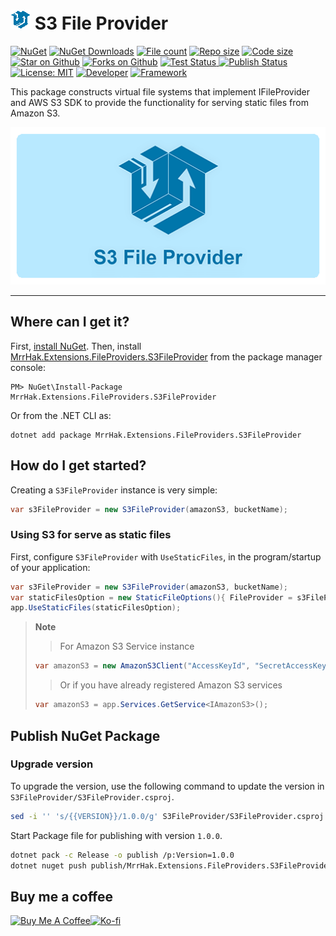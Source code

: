 ![S3 File Provider](https://raw.githubusercontent.com/mrrhak/s3_file_provider/master/icon-small.png) S3 File Provider
======================

[![NuGet](http://img.shields.io/nuget/vpre/MrrHak.Extensions.FileProviders.S3FileProvider.svg?label=NuGet&logo=nuget)](https://www.nuget.org/packages/MrrHak.Extensions.FileProviders.S3FileProvider)
[![NuGet Downloads](https://img.shields.io/nuget/dt/MrrHak.Extensions.FileProviders.S3FileProvider?style=flat&logo=docusign&label=Downloads&link=https%3A%2F%2Fwww.nuget.org%2Fstats%2Fpackages%2FMrrHak.Extensions.FileProviders.S3FileProvider)](https://www.nuget.org/stats/packages/MrrHak.Extensions.FileProviders.S3FileProvider?groupby=Version)
[![File count](https://img.shields.io/github/directory-file-count/mrrhak/s3_file_provider?type=file&style=flat&logo=onlyoffice&label=Files&link=https%3A%2F%2Fgithub.com%2Fmrrhak%2Fs3_file_provider)](https://github.com/mrrhak/s3_file_provider)
[![Repo size](https://img.shields.io/github/repo-size/mrrhak/s3_file_provider?style=flat&logo=github&label=Repo%20size&link=https%3A%2F%2Fgithub.com%2Fmrrhak%2Fs3_file_provider)](https://github.com/mrrhak/s3_file_provider)
[![Code size](https://img.shields.io/github/languages/code-size/mrrhak/s3_file_provider?logo=csharp&color=blue&label=Code%20size)](https://github.com/mrrhak/s3_file_provider)
[![Star on Github](https://img.shields.io/github/stars/mrrhak/s3_file_provider.svg?style=flat&logo=github&colorB=deeppink&label=Stars)](https://github.com/mrrhak/s3_file_provider)
[![Forks on Github](https://img.shields.io/github/forks/mrrhak/s3_file_provider?style=flat&label=Forks&logo=github)](https://github.com/mrrhak/s3_file_provider)
[![Test Status](https://github.com/mrrhak/s3_file_provider/actions/workflows/dotnet.yml/badge.svg) ](https://github.com/mrrhak/s3_file_provider/actions?query=workflow%3A)
[![Publish Status](https://github.com/mrrhak/s3_file_provider/actions/workflows/publish.yml/badge.svg) ](https://github.com/mrrhak/s3_file_provider/actions?query=workflow%3A)
[![License: MIT](https://img.shields.io/github/license/mrrhak/s3_file_provider?label=License&color=red&logo=Leanpub)](https://opensource.org/licenses/MIT)
[![Developer](https://img.shields.io/badge/Developed_by-Mrr_Hak-blue.svg?logo=devdotto)](https://mrrhak.com)
[![Framework](https://img.shields.io/badge/Frameworks-.Net_8.0_|_.Net_7.0_|_.Net_6.0_|_.Net_Standard_2.0_|_.Net_Framework_4.6.2-blue.svg?logo=dotnet)](https://www.nuget.org/packages/MrrHak.Extensions.FileProviders.S3FileProvider)

This package constructs virtual file systems that implement IFileProvider and AWS S3 SDK to provide the functionality for serving static files from Amazon S3.

![S3 File Provider](https://raw.githubusercontent.com/mrrhak/s3_file_provider/master/s3_file_provider.png)

---

## Where can I get it?

First, [install NuGet](http://docs.nuget.org/docs/start-here/installing-nuget). Then, install [MrrHak.Extensions.FileProviders.S3FileProvider](https://www.nuget.org/packages/MrrHak.Extensions.FileProviders.S3FileProvider) from the package manager console:

```
PM> NuGet\Install-Package MrrHak.Extensions.FileProviders.S3FileProvider
```
Or from the .NET CLI as:
```
dotnet add package MrrHak.Extensions.FileProviders.S3FileProvider
```

## How do I get started?

Creating a `S3FileProvider` instance is very simple:

```csharp
var s3FileProvider = new S3FileProvider(amazonS3, bucketName);
```

### Using S3 for serve as static files

First, configure `S3FileProvider` with `UseStaticFiles`, in the program/startup of your application:

```csharp
var s3FileProvider = new S3FileProvider(amazonS3, bucketName);
var staticFilesOption = new StaticFileOptions(){ FileProvider = s3FileProvider};
app.UseStaticFiles(staticFilesOption);
```

> **Note**
> >For Amazon S3 Service instance
> 
> ```csharp
> var amazonS3 = new AmazonS3Client("AccessKeyId", "SecretAccessKey", Amazon.RegionEndpoint.APSoutheast1);
> ```
>
> > Or if you have already registered Amazon S3 services
>
> ```csharp
> var amazonS3 = app.Services.GetService<IAmazonS3>();
> ```
> 

## Publish NuGet Package

### Upgrade version

To upgrade the version, use the following command to update the version in `S3FileProvider/S3FileProvider.csproj`.

```bash
sed -i '' 's/{{VERSION}}/1.0.0/g' S3FileProvider/S3FileProvider.csproj
```

Start Package file for publishing with version `1.0.0`.

```bash
dotnet pack -c Release -o publish /p:Version=1.0.0
dotnet nuget push publish/MrrHak.Extensions.FileProviders.S3FileProvider.*.nupkg -s https://api.nuget.org/v3/index.json -k $NUGET_API_KEY
```

## Buy me a coffee

 [![Buy Me A Coffee](https://user-images.githubusercontent.com/26390946/161375563-69c634fd-89d2-45ac-addd-931b03996b34.png)](https://www.buymeacoffee.com/mrrhak)[![Ko-fi](https://user-images.githubusercontent.com/26390946/161375565-e7d64410-bbcf-4a28-896b-7514e106478e.png)](https://ko-fi.com/mrrhak)


